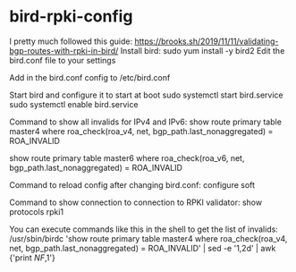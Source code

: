 # bird-rpki-config
I pretty much followed this guide: https://brooks.sh/2019/11/11/validating-bgp-routes-with-rpki-in-bird/
Install bird:
sudo yum install -y bird2
Edit the bird.conf file to your settings

Add in the bird.conf config to /etc/bird.conf 

Start bird and configure it to start at boot
sudo systemctl start bird.service
sudo systemctl enable bird.service

Command to show all invalids for IPv4 and IPv6:
show route primary table master4 where roa_check(roa_v4, net, bgp_path.last_nonaggregated) = ROA_INVALID

show route primary table master6 where roa_check(roa_v6, net, bgp_path.last_nonaggregated) = ROA_INVALID

Command to reload config after changing bird.conf:
configure soft

Command to show connection to connection to RPKI validator:
show protocols rpki1

You can execute commands like this in the shell to get the list of invalids:
/usr/sbin/birdc 'show route primary table master4 where roa_check(roa_v4, net, bgp_path.last_nonaggregated) = ROA_INVALID' | sed -e '1,2d' | awk {'print $NF,$1'}

